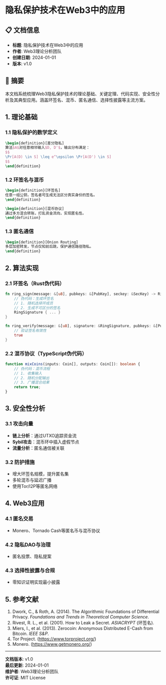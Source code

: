 # 隐私保护技术在Web3中的应用

## 📋 文档信息

- **标题**: 隐私保护技术在Web3中的应用
- **作者**: Web3理论分析团队
- **创建日期**: 2024-01-01
- **版本**: v1.0

## 📝 摘要

本文档系统梳理Web3隐私保护技术的理论基础、关键定理、代码实现、安全性分析及其典型应用。涵盖环签名、混币、匿名通信、选择性披露等主流方案。

## 1. 理论基础

### 1.1 隐私保护的数学定义

```latex
\begin{definition}[差分隐私]
算法$A$对任意相邻输入$D, D'$，输出分布满足：
$$
\Pr[A(D) \in S] \leq e^\epsilon \Pr[A(D') \in S]
$$
\end{definition}
```

### 1.2 环签名与混币

```latex
\begin{definition}[环签名]
任意一组公钥，签名者可生成无法区分真实身份的签名。
\end{definition}

\begin{definition}[混币协议]
通过多方混合转账，打乱资金流向，实现匿名性。
\end{definition}
```

### 1.3 匿名通信

```latex
\begin{definition}[Onion Routing]
多层加密转发，节点仅知前后跳，保护通信路径隐私。
\end{definition}
```

## 2. 算法实现

### 2.1 环签名（Rust伪代码）

```rust
fn ring_sign(message: &[u8], pubkeys: &[PubKey], seckey: &SecKey) -> RingSignature {
    // 伪代码：生成环签名
    // 1. 随机选择环成员
    // 2. 生成不可区分的签名
    RingSignature { ... }
}

fn ring_verify(message: &[u8], signature: &RingSignature, pubkeys: &[PubKey]) -> bool {
    // 验证签名有效性
    true
}
```

### 2.2 混币协议（TypeScript伪代码）

```typescript
function mixCoins(inputs: Coin[], outputs: Coin[]): boolean {
    // 伪代码：混币流程
    // 1. 收集输入
    // 2. 随机分配输出
    // 3. 广播混合结果
    return true;
}
```

## 3. 安全性分析

### 3.1 攻击向量

- **链上分析**：通过UTXO追踪资金流
- **Sybil攻击**：混币环中插入虚假节点
- **流量分析**：匿名通信被关联

### 3.2 防护措施

- 增大环签名规模，提升匿名集
- 多轮混币与延迟广播
- 使用Tor/I2P等匿名网络

## 4. Web3应用

### 4.1 匿名交易

- Monero、Tornado Cash等匿名币与混币协议

### 4.2 隐私DAO与治理

- 匿名投票、隐私提案

### 4.3 选择性披露与合规

- 零知识证明实现最小披露

## 5. 参考文献

1. Dwork, C., & Roth, A. (2014). The Algorithmic Foundations of Differential Privacy. *Foundations and Trends in Theoretical Computer Science*.
2. Rivest, R. L., et al. (2001). How to Leak a Secret. *ASIACRYPT* (环签名).
3. Miers, I., et al. (2013). Zerocoin: Anonymous Distributed E-Cash from Bitcoin. *IEEE S&P*.
4. Tor Project. (<https://www.torproject.org/>)
5. Monero. (<https://www.getmonero.org/>)

---

**文档版本**: v1.0  
**最后更新**: 2024-01-01  
**维护者**: Web3理论分析团队  
**许可证**: MIT License
